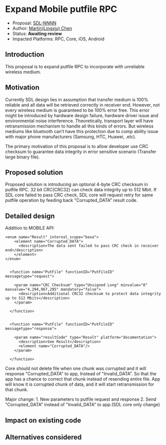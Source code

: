 
# Expand Mobile putfile RPC

* Proposal: [SDL-NNNN](NNNN-filename.md)
* Author: [Martin(Lingxiu) Chen]( https://github.com/lchen139)
* Status: **Awaiting review**
* Impacted Platforms: RPC, Core, iOS, Android

## Introduction

This proposal is to expand putfile RPC to incorporate with unreliable wireless medium.

## Motivation

Currently SDL design lies in assumption that transfer medium is 100% reliable and all data will be retrieved correctly in receiver end. However, not every wireless medium is guaranteed to be 100% error free. This error might be introduced by hardware design failure, hardware driver issue and environmental noise interference. Theoretically, transport layer will have retransmission mechanism to handle all this kinds of errors. But wireless mediums like bluetooth can’t have this protection due to comp ability issue with major phone manufacturers (Samsung, HTC, Huawei, .etc).  

The primary motivation of this proposal is to allow developer use CRC checksum to guarantee data integrity in error sensitive scenario (Transfer large binary file).


## Proposed solution

Proposed solution is introducing an optional 4-byte CRC checksum in putfile RPC. 32 bit CRC(CRC32) can check data integrity up to 512 Mbit. If SDL core failed to pass CRC check, SDL core will request retry for same putfile operation by feeding back "Corrupted_DATA" result code.

## Detailed design

Addition to MOBILE API:
```
<enum name="Result" internal_scope="base">
    <element name="Corrupted_DATA">
      <description>The data sent failed to pass CRC check in receiver end</description>
    </element>
</enum>


  <function name="PutFile" functionID="PutFileID" messagetype="request">

    <param name="CRC Checksum" type="Unsigned Long" minvalue="0" maxvalue="4,294,967,295" mandatory="false">
      <description>Additional CRC32 checksum to protect data integrity up to 512 Mbits</description>
    </param>

  </function>
  
 
  <function name="PutFile" functionID="PutFileID" messagetype="response">

    <param name="resultCode" type="Result" platform="documentation">
      <description>See Result</description>
      <element name="Corrupted_DATA"/>
    </param>

  </function> 
```

Core should not delete file when one chunk was corrupted and it will response "Corrupted_DATA" to app, Instead of "Invalid_DATA". So that the app has a chance to correct that chunk instead of resending entire file.
App will know it is corrupted chunk of data, and it will start retransmission for that chunk.

Major change:
	1. New parameters to putfile request and response 
    2. Send "Corrupted_DATA" instead of "Invalid_DATA" to app.(SDL core only change)
  
## Impact on existing code


## Alternatives considered

